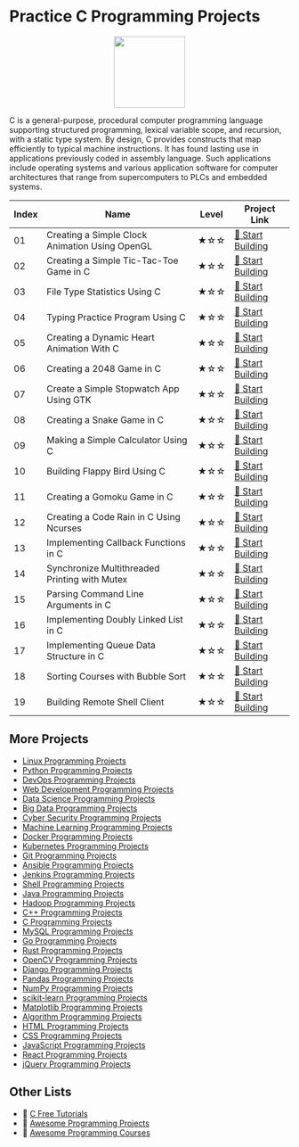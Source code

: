 # Practice C Programming Projects

<div align="center">
<img width="128px" src="https://file.labex.io/path/GAbMWgBPUOxV.png">
</div>

C is a general-purpose, procedural computer programming language supporting structured programming, lexical variable scope, and recursion, with a static type system. By design, C provides constructs that map efficiently to typical machine instructions. It has found lasting use in applications previously coded in assembly language. Such applications include operating systems and various application software for computer architectures that range from supercomputers to PLCs and embedded systems.

|   Index | Name                                           | Level   | Project Link                                                                                                  |
|---------|------------------------------------------------|---------|---------------------------------------------------------------------------------------------------------------|
|      01 | Creating a Simple Clock Animation Using OpenGL | ★☆☆     | [🚀 Start Building](https://labex.io/courses/project-creating-a-simple-clock-animation-using-opengl-and-glut) |
|      02 | Creating a Simple Tic-Tac-Toe Game in C        | ★☆☆     | [🚀 Start Building](https://labex.io/courses/project-creating-a-simple-tic-tac-toe-game-in-c)                 |
|      03 | File Type Statistics Using C                   | ★☆☆     | [🚀 Start Building](https://labex.io/courses/project-file-type-statistics-using-c)                            |
|      04 | Typing Practice Program Using C                | ★☆☆     | [🚀 Start Building](https://labex.io/courses/project-typing-practice-program-using-c)                         |
|      05 | Creating a Dynamic Heart Animation With C      | ★☆☆     | [🚀 Start Building](https://labex.io/courses/project-creating-a-dynamic-heart-animation-with-c)               |
|      06 | Creating a 2048 Game in C                      | ★☆☆     | [🚀 Start Building](https://labex.io/courses/project-creating-a-2048-game-in-c)                               |
|      07 | Create a Simple Stopwatch App Using GTK        | ★☆☆     | [🚀 Start Building](https://labex.io/courses/project-create-a-simple-stopwatch-app-using-gtk)                 |
|      08 | Creating a Snake Game in C                     | ★☆☆     | [🚀 Start Building](https://labex.io/courses/project-creating-a-snake-game-in-c)                              |
|      09 | Making a Simple Calculator Using C             | ★☆☆     | [🚀 Start Building](https://labex.io/courses/project-making-a-simple-calculator-using-c)                      |
|      10 | Building Flappy Bird Using C                   | ★☆☆     | [🚀 Start Building](https://labex.io/courses/project-building-flappy-bird-using-c)                            |
|      11 | Creating a Gomoku Game in C                    | ★☆☆     | [🚀 Start Building](https://labex.io/courses/project-creating-a-gomoku-game-in-c)                             |
|      12 | Creating a Code Rain in C Using Ncurses        | ★☆☆     | [🚀 Start Building](https://labex.io/courses/project-creating-a-code-rain-in-c-using-ncurses)                 |
|      13 | Implementing Callback Functions in C           | ★☆☆     | [🚀 Start Building](https://labex.io/courses/project-callback-functions)                                      |
|      14 | Synchronize Multithreaded Printing with Mutex  | ★☆☆     | [🚀 Start Building](https://labex.io/courses/project-chaotic-typewriter)                                      |
|      15 | Parsing Command Line Arguments in C            | ★☆☆     | [🚀 Start Building](https://labex.io/courses/project-command-line-arguments)                                  |
|      16 | Implementing Doubly Linked List in C           | ★☆☆     | [🚀 Start Building](https://labex.io/courses/project-doubly-linked-list)                                      |
|      17 | Implementing Queue Data Structure in C         | ★☆☆     | [🚀 Start Building](https://labex.io/courses/project-implementing-a-queue)                                    |
|      18 | Sorting Courses with Bubble Sort               | ★☆☆     | [🚀 Start Building](https://labex.io/courses/project-organizing-course-list)                                  |
|      19 | Building Remote Shell Client                   | ★☆☆     | [🚀 Start Building](https://labex.io/courses/project-remote-shell)                                            |

## More Projects

- [Linux Programming Projects](https://github.com/labex-labs/practice-linux-programming-projects)
- [Python Programming Projects](https://github.com/labex-labs/practice-python-programming-projects)
- [DevOps Programming Projects](https://github.com/labex-labs/practice-devops-programming-projects)
- [Web Development Programming Projects](https://github.com/labex-labs/practice-web-development-programming-projects)
- [Data Science Programming Projects](https://github.com/labex-labs/practice-data-science-programming-projects)
- [Big Data Programming Projects](https://github.com/labex-labs/practice-bigdata-programming-projects)
- [Cyber Security Programming Projects](https://github.com/labex-labs/practice-cysec-programming-projects)
- [Machine Learning Programming Projects](https://github.com/labex-labs/practice-ml-programming-projects)
- [Docker Programming Projects](https://github.com/labex-labs/practice-docker-programming-projects)
- [Kubernetes Programming Projects](https://github.com/labex-labs/practice-kubernetes-programming-projects)
- [Git Programming Projects](https://github.com/labex-labs/practice-git-programming-projects)
- [Ansible Programming Projects](https://github.com/labex-labs/practice-ansible-programming-projects)
- [Jenkins Programming Projects](https://github.com/labex-labs/practice-jenkins-programming-projects)
- [Shell Programming Projects](https://github.com/labex-labs/practice-shell-programming-projects)
- [Java Programming Projects](https://github.com/labex-labs/practice-java-programming-projects)
- [Hadoop Programming Projects](https://github.com/labex-labs/practice-hadoop-programming-projects)
- [C++ Programming Projects](https://github.com/labex-labs/practice-cpp-programming-projects)
- [C Programming Projects](https://github.com/labex-labs/practice-c-programming-projects)
- [MySQL Programming Projects](https://github.com/labex-labs/practice-mysql-programming-projects)
- [Go Programming Projects](https://github.com/labex-labs/practice-go-programming-projects)
- [Rust Programming Projects](https://github.com/labex-labs/practice-rust-programming-projects)
- [OpenCV Programming Projects](https://github.com/labex-labs/practice-opencv-programming-projects)
- [Django Programming Projects](https://github.com/labex-labs/practice-django-programming-projects)
- [Pandas Programming Projects](https://github.com/labex-labs/practice-pandas-programming-projects)
- [NumPy Programming Projects](https://github.com/labex-labs/practice-numpy-programming-projects)
- [scikit-learn Programming Projects](https://github.com/labex-labs/practice-sklearn-programming-projects)
- [Matplotlib Programming Projects](https://github.com/labex-labs/practice-matplotlib-programming-projects)
- [Algorithm Programming Projects](https://github.com/labex-labs/practice-algorithm-programming-projects)
- [HTML Programming Projects](https://github.com/labex-labs/practice-html-programming-projects)
- [CSS Programming Projects](https://github.com/labex-labs/practice-css-programming-projects)
- [JavaScript Programming Projects](https://github.com/labex-labs/practice-javascript-programming-projects)
- [React Programming Projects](https://github.com/labex-labs/practice-react-programming-projects)
- [jQuery Programming Projects](https://github.com/labex-labs/practice-jquery-programming-projects)


## Other Lists

- 🔗 [C Free Tutorials](https://github.com/labex-labs/c-free-tutorials)
- 🔗 [Awesome Programming Projects](https://github.com/labex-labs/awesome-programming-projects)
- 🔗 [Awesome Programming Courses](https://github.com/labex-labs/awesome-programming-courses)

